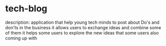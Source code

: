 # tech-blog
description: application that help young tech minds to post about Do's and don'ts in the business
it allows users to exchange ideas and combine some of them
it helps some users to explore the new ideas that some users also coming up with